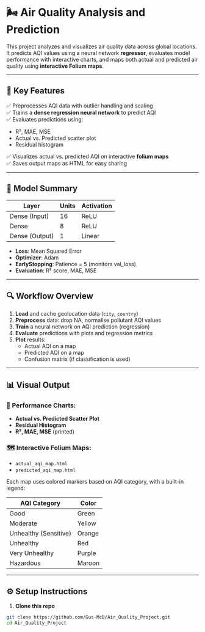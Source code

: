 # 🌬️ Air Quality Analysis and Prediction

This project analyzes and visualizes air quality data across global locations. It predicts AQI values using a neural network **regressor**, evaluates model performance with interactive charts, and maps both actual and predicted air quality using **interactive Folium maps**.

---

## 🚀 Key Features

✅ Preprocesses AQI data with outlier handling and scaling  
✅ Trains a **dense regression neural network** to predict AQI  
✅ Evaluates predictions using:
- R², MAE, MSE
- Actual vs. Predicted scatter plot
- Residual histogram

✅ Visualizes actual vs. predicted AQI on interactive **folium maps**  
✅ Saves output maps as HTML for easy sharing  

---

## 🧠 Model Summary

| Layer         | Units | Activation |
|---------------|-------|------------|
| Dense (Input) | 16    | ReLU       |
| Dense         | 8     | ReLU       |
| Dense (Output)| 1     | Linear     |

- **Loss**: Mean Squared Error  
- **Optimizer**: Adam  
- **EarlyStopping**: Patience = 5 (monitors val_loss)  
- **Evaluation**: R² score, MAE, MSE  

---

## 🔍 Workflow Overview

1. **Load** and cache geolocation data (`city`, `country`)
2. **Preprocess** data: drop NA, normalise pollutant AQI values
3. **Train** a neural network on AQI prediction (regression)
4. **Evaluate** predictions with plots and regression metrics
5. **Plot** results:
   - Actual AQI on a map
   - Predicted AQI on a map
   - Confusion matrix (if classification is used)

---

## 📊 Visual Output

### 📌 Performance Charts:
- **Actual vs. Predicted Scatter Plot**
- **Residual Histogram**
- **R², MAE, MSE** (printed)

### 🗺️ Interactive Folium Maps:
- `actual_aqi_map.html`
- `predicted_aqi_map.html`

Each map uses colored markers based on AQI category, with a built-in legend:

| AQI Category      | Color     |
|------------------|-----------|
| Good             | Green     |
| Moderate         | Yellow    |
| Unhealthy (Sensitive) | Orange |
| Unhealthy        | Red       |
| Very Unhealthy   | Purple    |
| Hazardous        | Maroon    |

---

## ⚙️ Setup Instructions

1. **Clone this repo**

```bash
git clone https://github.com/Gus-McB/Air_Quality_Project.git
cd Air_Quality_Project
